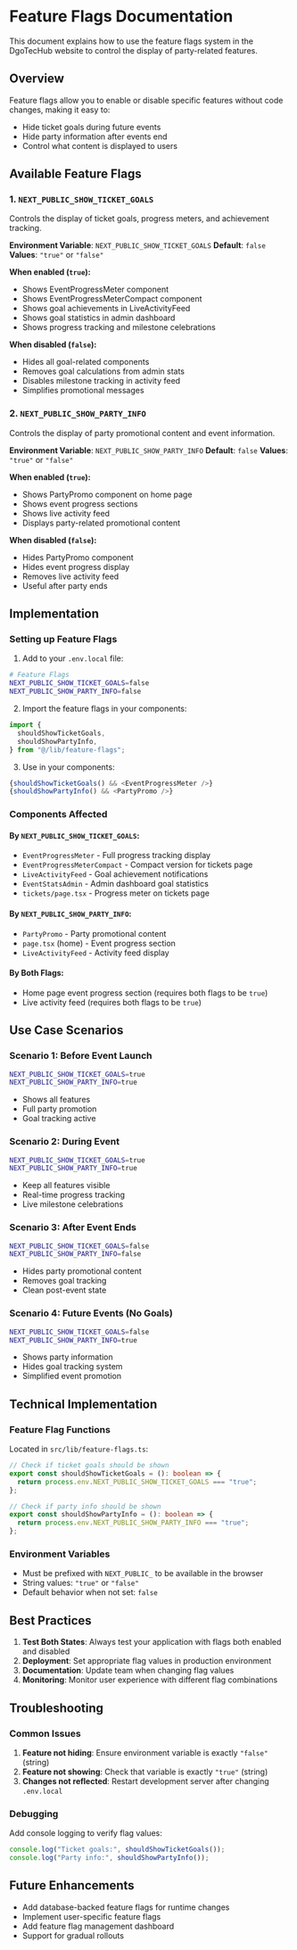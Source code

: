 # Feature Flags Documentation

This document explains how to use the feature flags system in the DgoTecHub website to control the display of party-related features.

## Overview

Feature flags allow you to enable or disable specific features without code changes, making it easy to:

- Hide ticket goals during future events
- Hide party information after events end
- Control what content is displayed to users

## Available Feature Flags

### 1. `NEXT_PUBLIC_SHOW_TICKET_GOALS`

Controls the display of ticket goals, progress meters, and achievement tracking.

**Environment Variable**: `NEXT_PUBLIC_SHOW_TICKET_GOALS`
**Default**: `false`
**Values**: `"true"` or `"false"`

**When enabled (`true`):**

- Shows EventProgressMeter component
- Shows EventProgressMeterCompact component
- Shows goal achievements in LiveActivityFeed
- Shows goal statistics in admin dashboard
- Shows progress tracking and milestone celebrations

**When disabled (`false`):**

- Hides all goal-related components
- Removes goal calculations from admin stats
- Disables milestone tracking in activity feed
- Simplifies promotional messages

### 2. `NEXT_PUBLIC_SHOW_PARTY_INFO`

Controls the display of party promotional content and event information.

**Environment Variable**: `NEXT_PUBLIC_SHOW_PARTY_INFO`
**Default**: `false`
**Values**: `"true"` or `"false"`

**When enabled (`true`):**

- Shows PartyPromo component on home page
- Shows event progress sections
- Shows live activity feed
- Displays party-related promotional content

**When disabled (`false`):**

- Hides PartyPromo component
- Hides event progress display
- Removes live activity feed
- Useful after party ends

## Implementation

### Setting up Feature Flags

1. Add to your `.env.local` file:

```bash
# Feature Flags
NEXT_PUBLIC_SHOW_TICKET_GOALS=false
NEXT_PUBLIC_SHOW_PARTY_INFO=false
```

2. Import the feature flags in your components:

```typescript
import {
  shouldShowTicketGoals,
  shouldShowPartyInfo,
} from "@/lib/feature-flags";
```

3. Use in your components:

```typescript
{shouldShowTicketGoals() && <EventProgressMeter />}
{shouldShowPartyInfo() && <PartyPromo />}
```

### Components Affected

#### By `NEXT_PUBLIC_SHOW_TICKET_GOALS`:

- `EventProgressMeter` - Full progress tracking display
- `EventProgressMeterCompact` - Compact version for tickets page
- `LiveActivityFeed` - Goal achievement notifications
- `EventStatsAdmin` - Admin dashboard goal statistics
- `tickets/page.tsx` - Progress meter on tickets page

#### By `NEXT_PUBLIC_SHOW_PARTY_INFO`:

- `PartyPromo` - Party promotional content
- `page.tsx` (home) - Event progress section
- `LiveActivityFeed` - Activity feed display

#### By Both Flags:

- Home page event progress section (requires both flags to be `true`)
- Live activity feed (requires both flags to be `true`)

## Use Case Scenarios

### Scenario 1: Before Event Launch

```bash
NEXT_PUBLIC_SHOW_TICKET_GOALS=true
NEXT_PUBLIC_SHOW_PARTY_INFO=true
```

- Shows all features
- Full party promotion
- Goal tracking active

### Scenario 2: During Event

```bash
NEXT_PUBLIC_SHOW_TICKET_GOALS=true
NEXT_PUBLIC_SHOW_PARTY_INFO=true
```

- Keep all features visible
- Real-time progress tracking
- Live milestone celebrations

### Scenario 3: After Event Ends

```bash
NEXT_PUBLIC_SHOW_TICKET_GOALS=false
NEXT_PUBLIC_SHOW_PARTY_INFO=false
```

- Hides party promotional content
- Removes goal tracking
- Clean post-event state

### Scenario 4: Future Events (No Goals)

```bash
NEXT_PUBLIC_SHOW_TICKET_GOALS=false
NEXT_PUBLIC_SHOW_PARTY_INFO=true
```

- Shows party information
- Hides goal tracking system
- Simplified event promotion

## Technical Implementation

### Feature Flag Functions

Located in `src/lib/feature-flags.ts`:

```typescript
// Check if ticket goals should be shown
export const shouldShowTicketGoals = (): boolean => {
  return process.env.NEXT_PUBLIC_SHOW_TICKET_GOALS === "true";
};

// Check if party info should be shown
export const shouldShowPartyInfo = (): boolean => {
  return process.env.NEXT_PUBLIC_SHOW_PARTY_INFO === "true";
};
```

### Environment Variables

- Must be prefixed with `NEXT_PUBLIC_` to be available in the browser
- String values: `"true"` or `"false"`
- Default behavior when not set: `false`

## Best Practices

1. **Test Both States**: Always test your application with flags both enabled and disabled
2. **Deployment**: Set appropriate flag values in production environment
3. **Documentation**: Update team when changing flag values
4. **Monitoring**: Monitor user experience with different flag combinations

## Troubleshooting

### Common Issues

1. **Feature not hiding**: Ensure environment variable is exactly `"false"` (string)
2. **Feature not showing**: Check that variable is exactly `"true"` (string)
3. **Changes not reflected**: Restart development server after changing `.env.local`

### Debugging

Add console logging to verify flag values:

```typescript
console.log("Ticket goals:", shouldShowTicketGoals());
console.log("Party info:", shouldShowPartyInfo());
```

## Future Enhancements

- Add database-backed feature flags for runtime changes
- Implement user-specific feature flags
- Add feature flag management dashboard
- Support for gradual rollouts
